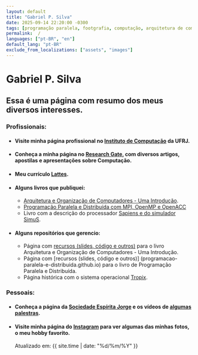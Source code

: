 ```yaml
---
layout: default
title: "Gabriel P. Silva"
date: 2025-09-14 22:20:00 -0300
tags: [programação paralela, footgrafia, computação, arquitetura de computadores, organização de computadores, libguagem de montagem, computador, sistemas operacionais, javasccript, computer, computer architecture, multithreading, processor, parallel, operating systems, unix, linux, accessibility, parallel programing, MPI, PVM, OpenMP, digital, circuits]
permalink:  /
languages: ["pt-BR", "en"]
default_lang: "pt-BR"
exclude_from_localizations: ["assets", "images"]
---
```


# Gabriel P. Silva

## Essa é uma página com resumo dos meus diversos interesses. 

### Profissionais:

- #### Visite minha página profissional no [Instituto de Computação](https://www.ic.ufrj.br/~gabriel) da UFRJ.

- #### Conheça a minha página no [Research Gate](https://www.researchgate.net/profile/Gabriel-Silva-130), com diversos artigos, apostilas e apresentações sobre Computação.
- #### Meu currículo [Lattes]( http://lattes.cnpq.br/8636301961155552).
  
- #### Alguns livros que publiquei:
  - [Arquitetura e Organização de Computadores - Uma Introdução](https://www.grupogen.com.br/livro-arquitetura-e-organizacao-de-computadores-uma-introducao-gabriel-pereira-da-silva-e-jose-antonio-dos-santos-borges-editora-ltc-9788521638650).
  - [Programação Paralela e Distribuída com MPI, OpenMP e OpenACC](https://www.casadocodigo.com.br/products/livro-programacao-paralela)
  - Livro com a descrição do processador [Sapiens e do simulador SimuS](https://www.amazon.com.br/SimuS-Simulador-Didático-Arquitetura-Computadores/dp/1973359707).
    
- #### Alguns repositórios que gerencio:
  - Página com [recursos (slides, código e outros)](https://simulador-simus.github.io) para o livro Arquitetura e Organização de Computadores - Uma Introdução.
  - Página com [recursos (slides, código e outros)] (programacao-paralela-e-distribuida.github.io) para o livro de Programação Paralela e Distribuída. 
  - Página histórica com o sistema operacional [Tropix](https://tropix-ufrj.github.io).
    
### Pessoais:

- #### Conheça a página da [Sociedade Espírita Jorge](https://wwww.sej.org.br) e os vídeos de [algumas palestras](https://www.youtube.com/c/SociedadeEspíritaJorge/streams).
- #### Visite minha página do [Instagram](https://www.instagram.com/gpsilva2003) para ver algumas das minhas fotos, o meu hobby favorito.

  Atualizado em: {{ site.time | date: "%d/%m/%Y" }}
